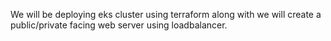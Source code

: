 We will be deploying eks cluster using terraform along with we will create a public/private facing web server using loadbalancer.

